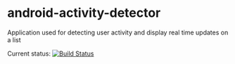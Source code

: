 # android-activity-detector
Application used for detecting user activity and display real time updates on a list  

Current status: [![Build Status](https://travis-ci.org/thetonrifles/android-activity-detector.svg?branch=master)](https://travis-ci.org/thetonrifles/android-activity-detector)
